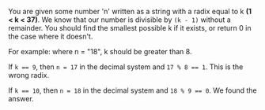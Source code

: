 You are given some number 'n' written as a string with a radix equal to k **(1 < k < 37)**.
 We know that our number is divisible by `(k - 1)` without a remainder. 
 You should find the smallest possible k if it exists, or return 0 in the case where it doesn't.

For example: where n = "18", k should be greater than 8.

If `k == 9`, then `n = 17` in the decimal system and `17 % 8 == 1`. This is the wrong radix.

If `k == 10`, then `n = 18` in the decimal system and `18 % 9 == 0`. We found the answer.
